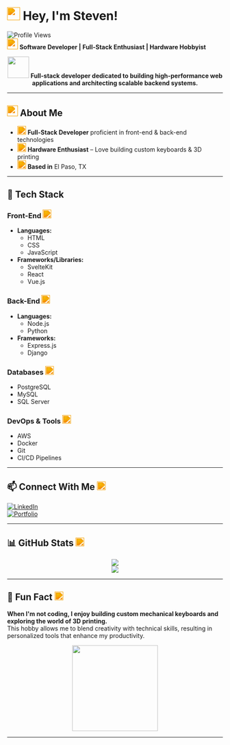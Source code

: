 # **<img src="https://cdn.jsdelivr.net/npm/bootstrap-icons@1.10.3/icons/hand-thumbs-up-fill.svg" width="30" style="filter: invert(32%) sepia(96%) saturate(622%) hue-rotate(358deg) brightness(97%) contrast(98%);"/> Hey, I'm Steven!**  

![Profile Views](https://komarev.com/ghpvc/?username=httpsteven&style=flat-square)  
<img src="https://cdn.jsdelivr.net/npm/bootstrap-icons@1.10.3/icons/code-slash.svg" width="25" style="filter: invert(32%) sepia(96%) saturate(622%) hue-rotate(358deg) brightness(97%) contrast(98%);"/> **Software Developer | Full-Stack Enthusiast | Hardware Hobbyist**  

<div align="center">
  <img src="https://media4.giphy.com/media/a5viI92PAF89q/giphy.gif" width="50">
  <b>Full-stack developer dedicated to building high-performance web applications and architecting scalable backend systems.</b>
</div>

---

## **<img src="https://cdn.jsdelivr.net/npm/bootstrap-icons@1.10.3/icons/person-fill.svg" width="25" style="filter: invert(32%) sepia(96%) saturate(622%) hue-rotate(358deg) brightness(97%) contrast(98%);"/> About Me**
- <img src="https://cdn.jsdelivr.net/npm/bootstrap-icons@1.10.3/icons/cpu-fill.svg" width="20" style="filter: invert(32%) sepia(96%) saturate(622%) hue-rotate(358deg) brightness(97%) contrast(98%);"/> **Full-Stack Developer** proficient in front-end & back-end technologies  
- <img src="https://cdn.jsdelivr.net/npm/bootstrap-icons@1.10.3/icons/keyboard-fill.svg" width="20" style="filter: invert(32%) sepia(96%) saturate(622%) hue-rotate(358deg) brightness(97%) contrast(98%);"/> **Hardware Enthusiast** – Love building custom keyboards & 3D printing  
- <img src="https://cdn.jsdelivr.net/npm/bootstrap-icons@1.10.3/icons/geo-alt-fill.svg" width="20" style="filter: invert(32%) sepia(96%) saturate(622%) hue-rotate(358deg) brightness(97%) contrast(98%);"/> **Based in** El Paso, TX  

---

## **🚀 Tech Stack**

### **Front-End** <img src="https://cdn.jsdelivr.net/npm/bootstrap-icons@1.10.3/icons/window-sidebar.svg" width="20" style="filter: invert(32%) sepia(96%) saturate(622%) hue-rotate(358deg) brightness(97%) contrast(98%);"/>
- **Languages:**  
  - HTML  
  - CSS  
  - JavaScript  
- **Frameworks/Libraries:**  
  - SvelteKit  
  - React  
  - Vue.js  

### **Back-End** <img src="https://cdn.jsdelivr.net/npm/bootstrap-icons@1.10.3/icons/server.svg" width="20" style="filter: invert(32%) sepia(96%) saturate(622%) hue-rotate(358deg) brightness(97%) contrast(98%);"/>
- **Languages:**  
  - Node.js  
  - Python  
- **Frameworks:**  
  - Express.js  
  - Django  

### **Databases** <img src="https://cdn.jsdelivr.net/npm/bootstrap-icons@1.10.3/icons/database-fill.svg" width="20" style="filter: invert(32%) sepia(96%) saturate(622%) hue-rotate(358deg) brightness(97%) contrast(98%);"/>
- PostgreSQL  
- MySQL  
- SQL Server  

### **DevOps & Tools** <img src="https://cdn.jsdelivr.net/npm/bootstrap-icons@1.10.3/icons/cloud-fill.svg" width="20" style="filter: invert(32%) sepia(96%) saturate(622%) hue-rotate(358deg) brightness(97%) contrast(98%);"/>
- AWS  
- Docker  
- Git  
- CI/CD Pipelines  

---

## **📫 Connect With Me** <img src="https://cdn.jsdelivr.net/npm/bootstrap-icons@1.10.3/icons/link.svg" width="20" style="filter: invert(32%) sepia(96%) saturate(622%) hue-rotate(358deg) brightness(97%) contrast(98%);"/>
[![LinkedIn](https://img.shields.io/badge/LinkedIn-0A66C2?style=flat&logo=linkedin&logoColor=white)](https://www.linkedin.com/in/steven-carrillo-aa0329228/)  
[![Portfolio](https://img.shields.io/badge/Portfolio-000000?style=flat&logo=vercel&logoColor=white)](https://stevencarrillo.net)  

---

## **📊 GitHub Stats** <img src="https://cdn.jsdelivr.net/npm/bootstrap-icons@1.10.3/icons/github.svg" width="20" style="filter: invert(32%) sepia(96%) saturate(622%) hue-rotate(358deg) brightness(97%) contrast(98%);"/>
<div align="center">
  <img src="https://github-readme-streak-stats.herokuapp.com/?user=httpsteven&theme=dark&hide_border=true" />
  <br>
  <img src="https://github-readme-stats.vercel.app/api?username=httpsteven&show_icons=true&theme=dark&hide_border=true" />
</div>

---

## **🎯 Fun Fact** <img src="https://cdn.jsdelivr.net/npm/bootstrap-icons@1.10.3/icons/tools.svg" width="20" style="filter: invert(32%) sepia(96%) saturate(622%) hue-rotate(358deg) brightness(97%) contrast(98%);"/>
**When I'm not coding, I enjoy building custom mechanical keyboards and exploring the world of 3D printing.**  
This hobby allows me to blend creativity with technical skills, resulting in personalized tools that enhance my productivity.  

<div align="center">
  <img src="https://media2.giphy.com/media/maNB0qAiRVAty/giphy.gif" width="200">
</div>

---
